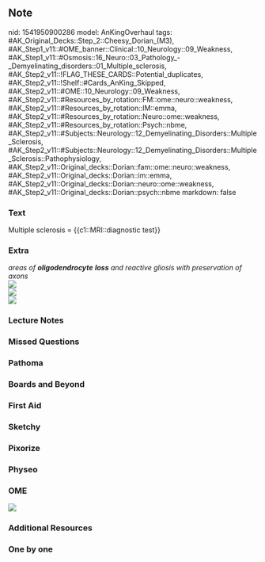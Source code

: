 ## Note
nid: 1541950900286
model: AnKingOverhaul
tags: #AK_Original_Decks::Step_2::Cheesy_Dorian_(M3), #AK_Step1_v11::#OME_banner::Clinical::10_Neurology::09_Weakness, #AK_Step1_v11::#Osmosis::16_Neuro::03_Pathology_-_Demyelinating_disorders::01_Multiple_sclerosis, #AK_Step2_v11::!FLAG_THESE_CARDS::Potential_duplicates, #AK_Step2_v11::!Shelf::#Cards_AnKing_Skipped, #AK_Step2_v11::#OME::10_Neurology::09_Weakness, #AK_Step2_v11::#Resources_by_rotation::FM::ome::neuro::weakness, #AK_Step2_v11::#Resources_by_rotation::IM::emma, #AK_Step2_v11::#Resources_by_rotation::Neuro::ome::weakness, #AK_Step2_v11::#Resources_by_rotation::Psych::nbme, #AK_Step2_v11::#Subjects::Neurology::12_Demyelinating_Disorders::Multiple_Sclerosis, #AK_Step2_v11::#Subjects::Neurology::12_Demyelinating_Disorders::Multiple_Sclerosis::Pathophysiology, #AK_Step2_v11::Original_decks::Dorian::fam::ome::neuro::weakness, #AK_Step2_v11::Original_decks::Dorian::im::emma, #AK_Step2_v11::Original_decks::Dorian::neuro::ome::weakness, #AK_Step2_v11::Original_decks::Dorian::psych::nbme
markdown: false

### Text
Multiple sclerosis = {{c1::MRI::diagnostic test}}

### Extra
<div>
  <p dir="ltr" style="margin-top: 0pt; margin-bottom: 0pt;">
  <span style="vertical-align: baseline"><i>areas of
  <b>oligodendrocyte</b> <b>loss</b> and reactive gliosis with
  preservation of axons</i></span>
  <p dir="ltr" style="margin-top: 0pt; margin-bottom: 0pt;">
  <p dir="ltr" style="margin-top: 0pt; margin-bottom: 0pt;">
  <img src="paste-6355808568737793.jpg">
  <p dir="ltr" style="margin-top: 0pt; margin-bottom: 0pt;">
  <b><i><img src="paste-4528308574224385.jpg"></i></b>
</div><img src="paste-6354296740249601.jpg">

### Lecture Notes


### Missed Questions


### Pathoma


### Boards and Beyond


### First Aid


### Sketchy


### Pixorize


### Physeo


### OME
<div class="ome-widget">
  <a href=
  "https://onlinemeded.org/spa/neurology/weakness/acquire?ref=anki">
  <img src="_OME_AnkiFlashcards_Lesson_1.png"></a>
</div>

### Additional Resources


### One by one

